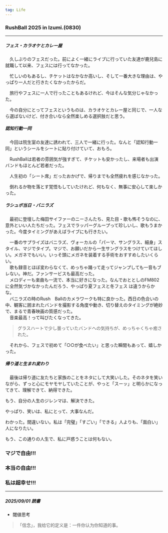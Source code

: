```yaml
---
tag: Life
---
```


### RushBall 2025 in Izumi.(0830)  

---  

##### フェス・カラオケとカレー屋　　

　久しぶりのフェスだった。前によく一緒にライブに行っていた友達が鹿兒島に就職して以来、フェスには行ってなかった。

　忙しいのもあるし、チケットはなかなか高いし、そして一番大きな理由は、やっぱり一人だと行きたくなかったからだ。  

　旅行やフェスに一人で行ったこともあるけれど、今はそんな気分じゃなかった。  

　今の自分にとってフェスというものは、カラオケとカレー屋と同じで、一人なら選ばないけど、付き合いなら全然楽しめる選択肢だと思う。  


##### 認知行動一同　　

　今回は院生室の友達に誘われて、三人で一緒に行った。なんと「認知行動一同」というシールをシートに貼り付けていて、おもろ。

　RushBallは若者の雰囲気が強すぎて、チケットも安かったし、来場者も出演バンドもほとんど若者だった。  

　人生初の「シート席」だったおかげで、帰りまでも全然疲れを感じなかった。  

　倒れるか物を落とす覚悟もしていたけれど、何もなく、無事に安心して楽しかった。  


##### ラシュボ当日・バニラズ

　最初に登壇した梅田サイファーのニーさんたち、見た目・歌も怖そうなのに、意外といい人たちだった。フェスでラッパーグループって珍しいし、歌もうまかった。今度タイミングがあえばライブにも行きたい。  

　一番のサプライズはバニラズ、ヴォーカルの「パーマ、サングラス、細身」スタイル、マジでタイプ。マジで、お願いだから一生サングラスをつけていてほしい。メガネでもいい。いっそ頭にメガネを装着する手術をおすすめしたいくらい。  
　歌も録音とほぼ変わらなくて、めっちゃ踊って走ってジャンプしても一音もブレない。神だ。ファンサービスも最高だった。  
　メロディーも楽曲も一流で、本当に好きになった。なんでおととしのFM802に全然気づかなかったんだろう、やっぱり夏フェスと冬フェス
は違うからかな。  
　バニラズの時のRush　Ballのカメラワークも特に良かった。西日の色合いの中、観客に囲まれたバンドを撮影する角度や動き、切り替えのタイミングが絶妙で、まるで青春映画の質感だった。  
　音楽最高！って叫びたくなってきた。    

> グラスハートで少し曇っていたバンドへの気持ちが、めっちゃくちゃ癒された。  

　それから、フェスで初めて「○○が食べたい」と思った瞬間もあって、嬉しかった。  



##### 帰り道と生まれ変わり

　最後は帰り道に友たちと家族のことをネタにして大笑いした。そのネタを笑いながら、ずっと心にモヤモヤしていたことが、やっと「スーッ」と明らかになってきて、理解できて、納得できた。  

 もう、自分の人生のジレンマは、解決できた。    

 やっぱり、笑いは、私にとって、大事なんだ。    

 わかった。間違いない。私は「完璧」「すごい」「できる」人よりも、「面白い」人になりたい。  

 もう、この通りの人生で、私に戸惑うことは何もない。 

### マジで自由!!!  
### 本当の自由!!!  
### 私は超幸せ!!!


---


##### 2025/09/01 読書
- 閾値思考　　
> 「信念」，我给它的定义是：一件你认为你知道的事。  
